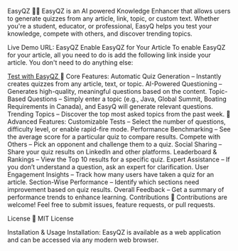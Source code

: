 EasyQZ 🧠📖
EasyQZ is an AI powered Knowledge Enhancer that allows users to generate quizzes from any article, link, topic, or custom text. Whether you're a student, educator, or professional, EasyQ helps you test your knowledge, compete with others, and discover trending topics.

Live Demo
URL: EasyQZ
Enable EasyQZ for Your Article
To enable EasyQZ for your article, all you need to do is add the following link inside your article. You don't need to do anything else:

<a href="https://vishalmysore.github.io/easyq/" target="_blank">
  Test with EasyQZ
</a>
🌟 Core Features:
Automatic Quiz Generation – Instantly creates quizzes from any article, text, or topic.
AI-Powered Questioning – Generates high-quality, meaningful questions based on the content.
Topic-Based Questions – Simply enter a topic (e.g., Java, Global Summit, Boating Requirements in Canada), and EasyQ will generate relevant questions.
Trending Topics – Discover the top most asked topics from the past week.
🚀 Advanced Features:
Customizable Tests – Select the number of questions, difficulty level, or enable rapid-fire mode.
Performance Benchmarking – See the average score for a particular quiz to compare results.
Compete with Others – Pick an opponent and challenge them to a quiz.
Social Sharing – Share your quiz results on LinkedIn and other platforms.
Leaderboard & Rankings – View the Top 10 results for a specific quiz.
Expert Assistance – If you don’t understand a question, ask an expert for clarification.
User Engagement Insights – Track how many users have taken a quiz for an article.
Section-Wise Performance – Identify which sections need improvement based on quiz results.
Overall Feedback – Get a summary of performance trends to enhance learning.
Contributions 🤝
Contributions are welcome! Feel free to submit issues, feature requests, or pull requests.

License 📜
MIT License

Installation & Usage
Installation: EasyQZ is available as a web application and can be accessed via any modern web browser.